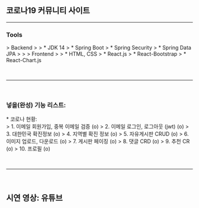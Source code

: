 <h2>코로나19 커뮤니티 사이트</h2>
<hr>

<h3>Tools</h3>
> Backend
> 
> * JDK 14
> * Spring Boot
> * Spring Security
> * Spring Data JPA
>
> 
> Frontend
> 
> * HTML, CSS
> * React.js
> * React-Bootstrap
> * React-Chart.js

<br><hr><br>

<h3>넣을(완성) 기능 리스트: </h3>
* 코로나 현황: <br>
> 1. 이메일 회원가입, 중복 이메일 검증 (o)
> 2. 이메일 로그인, 로그아웃 (jwt) (o)
> 3. 대한민국 확진정보 (o)
> 4. 지역별 확진 정보 (o)
> 5. 자유게시판 CRUD (o)
> 6. 이미지 업로드, 다운로드 (o)
> 7. 게시판 페이징 (o)
> 8. 댓글 CRD (o)
> 9. 추천 CR (o)
> 10. 프로필 (o)

<br><hr><br>

<h2>시연 영상: 유튜브</h2>
